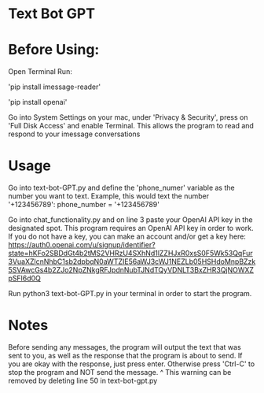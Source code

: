 # Text Bot GPT

# Before Using:
Open Terminal
Run:

'pip install imessage-reader'

'pip install openai'

Go into System Settings on your mac, under 'Privacy & Security', press on 'Full Disk Access' and enable Terminal. This allows the program to read and respond to your imessage conversations

# Usage
Go into text-bot-GPT.py and define the 'phone_numer' variable as the number you want to text.
Example, this would text the number '+123456789': phone_number = '+123456789'

Go into chat_functionality.py and on line 3 paste your OpenAI API key in the designated spot. This program requires an OpenAI API key in order to work. If you do not have a key, you can make an account and/or get a key here: 
https://auth0.openai.com/u/signup/identifier?state=hKFo2SBDdGt4b2tMS2VHRzU4SXhNd1lZZHJxR0xsS0F5Wk53QqFur3VuaXZlcnNhbC1sb2dpbqN0aWTZIE56aWJ3cWJ1NEZLb05HSHdoMnpBZzk5SVAwcGs4b2ZJo2NpZNkgRFJpdnNubTJNdTQyVDNLT3BxZHR3QjNOWXZpSFl6d0Q

Run python3 text-bot-GPT.py in your terminal in order to start the program.

# Notes
Before sending any messages, the program will output the text that was sent to you, as well as the response that the program is about to send.
If you are okay with the response, just press enter. Otherwise press 'Ctrl-C' to stop the program and NOT send the message.
^ This warning can be removed by deleting line 50 in text-bot-gpt.py
